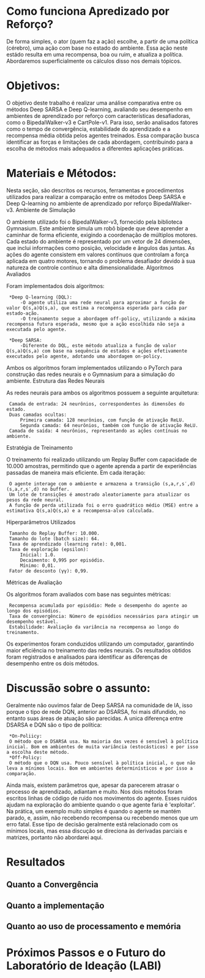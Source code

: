  <H1>Como funciona Apredizado por Reforço?</H1>
 <a>De forma simples, o ator (quem faz a ação) escolhe, a partir de uma política (cérebro), uma ação com base no estado do ambiente. Essa ação neste estádo resulta em uma recompensa, boa ou ruim, e atualiza a política. Abordaremos superficialmente os cálculos disso nos demais tópicos.</a>

 <H1>Objetivos:</H1>
 <a>O objetivo deste trabalho é realizar uma análise comparativa entre os métodos Deep SARSA e Deep Q-learning, avaliando seu desempenho em ambientes de aprendizado por reforço com características desafiadoras, como o BipedalWalker-v3 e CartPole-v1. Para isso, serão analisados fatores como o tempo de convergência, estabilidade do aprendizado e a recompensa média obtida pelos agentes treinados. Essa comparação busca identificar as forças e limitações de cada abordagem, contribuindo para a escolha de métodos mais adequados a diferentes aplicações práticas.</a>
 <H1>Materiais e Métodos:</H1>
 <a>Nesta seção, são descritos os recursos, ferramentas e procedimentos utilizados para realizar a comparação entre os métodos Deep SARSA e Deep Q-learning no ambiente de aprendizado por reforço BipedalWalker-v3.
 Ambiente de Simulação

 O ambiente utilizado foi o BipedalWalker-v3, fornecido pela biblioteca Gymnasium. Este ambiente simula um robô bípede que deve aprender a caminhar de forma eficiente, exigindo a coordenação de múltiplos motores. Cada estado do ambiente é representado por um vetor de 24 dimensões, que inclui informações como posição, velocidade e ângulos das juntas. As ações do agente consistem em valores contínuos que controlam a força aplicada em quatro motores, tornando o problema desafiador devido à sua natureza de controle contínuo e alta dimensionalidade.
 Algoritmos Avaliados

 Foram implementados dois algoritmos:

     *Deep Q-learning (DQL):
         -O agente utiliza uma rede neural para aproximar a função de valor Q(s,a)Q(s,a), que estima a recompensa esperada para cada par estado-ação.
         -O treinamento segue a abordagem off-policy, utilizando a máxima recompensa futura esperada, mesmo que a ação escolhida não seja a executada pelo agente.

     *Deep SARSA:
         -Diferente do DQL, este método atualiza a função de valor Q(s,a)Q(s,a) com base na sequência de estados e ações efetivamente executados pelo agente, adotando uma abordagem on-policy.

 Ambos os algoritmos foram implementados utilizando o PyTorch para construção das redes neurais e o Gymnasium para a simulação do ambiente.
 Estrutura das Redes Neurais

 As redes neurais para ambos os algoritmos possuem a seguinte arquitetura:

     Camada de entrada: 24 neurônios, correspondentes às dimensões do estado.
     Duas camadas ocultas:
         Primeira camada: 128 neurônios, com função de ativação ReLU.
         Segunda camada: 64 neurônios, também com função de ativação ReLU.
     Camada de saída: 4 neurônios, representando as ações contínuas no ambiente.

 Estratégia de Treinamento

 O treinamento foi realizado utilizando um Replay Buffer com capacidade de 10.000 amostras, permitindo que o agente aprenda a partir de experiências passadas de maneira mais eficiente. Em cada iteração:

     O agente interage com o ambiente e armazena a transição (s,a,r,s′,d)(s,a,r,s′,d) no buffer.
     Um lote de transições é amostrado aleatoriamente para atualizar os pesos da rede neural.
     A função de perda utilizada foi o erro quadrático médio (MSE) entre a estimativa Q(s,a)Q(s,a) e a recompensa-alvo calculada.

 Hiperparâmetros Utilizados

     Tamanho do Replay Buffer: 10.000.
     Tamanho do lote (batch size): 64.
     Taxa de aprendizado (learning rate): 0,001.
     Taxa de exploração (epsilon):
         Inicial: 1.0.
         Decaimento: 0,995 por episódio.
         Mínimo: 0,01.
     Fator de desconto (γγ): 0,99.

 Métricas de Avaliação

 Os algoritmos foram avaliados com base nas seguintes métricas:

     Recompensa acumulada por episódio: Mede o desempenho do agente ao longo dos episódios.
     Taxa de convergência: Número de episódios necessários para atingir um desempenho estável.
     Estabilidade: Avaliação da variância na recompensa ao longo do treinamento.

 Os experimentos foram conduzidos utilizando um computador, garantindo maior eficiência no treinamento das redes neurais. Os resultados obtidos foram registrados e analisados para identificar as diferenças de desempenho entre os dois métodos.</a>

 <H1>Discussão sobre o assunto:</H1>
 <a>
 Geralmente não ouvimos falar de Deep SARSA na comunidade de IA, isso porque o tipo de rede DQN, anterior ao DSARSA, foi mais difundido, no entanto suas áreas de atuação são parecidas. A unica diferença entre DSARSA e DQN são o tipo de política:

     *On-Poliicy:
     O método que o DSARSA usa. Na maioria das vezes é sensível à política inicial. Bom em ambientes de muita variância (estocásticos) e por isso a escolha deste método.
     *Off-Policy:
     O método que o DQN usa. Pouco sensível à política inicial, o que não leva a mínimos locais. Bom em ambientes determinísticos e por isso a comparação.
 Ainda mais, existem parâmetros que, apesar da parecerem atrasar o processo de aprendizado, adiantam e muito. Nos dois métodos foram escritos linhas de código de ruido nos movimentos do agente. Esses ruidos ajudam na exploração do ambiente quando o que agente faria é 'exploitar'. Na prática, um exemplo muito simples é quando o agente se mantém parado, e, assim, não recebendo recompensa ou recebendo menos que um erro fatal. Esse tipo de decisão geralmente está relacionado com os mínimos locais, mas essa discução se direciona às derivadas parciais e matrizes, portanto não abordarei aqui.
 </a>
 <H1>Resultados</H1>
 <h2>Quanto a Convergência</h2>
 <a>

 </a>
 <h2>Quanto a implementação</h2>
 <a>

 </a>
 <h2>Quanto ao uso de processamento e memória</h2>
 <a>

 </a>
 <h1>Próximos Passos e o Futuro do Laboratório de Ideação (LABI)</h1>
 <a>
     
 </a>
